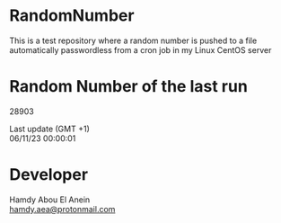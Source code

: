 # RandomNumber    
This is a test repository where a random number is pushed to a file automatically passwordless from a cron job in my Linux CentOS server    
# Random Number of the last run   
28903
      
Last update (GMT +1)    
06/11/23 00:00:01
# Developer    
Hamdy Abou El Anein   
hamdy.aea@protonmail.com
